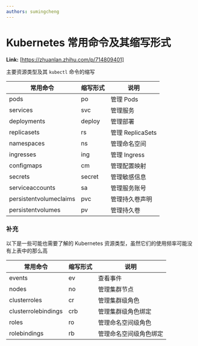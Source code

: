 ```yaml
---
authors: sumingcheng
---
```

# Kubernetes 常用命令及其缩写形式



 **Link:** [https://zhuanlan.zhihu.com/p/714809401]



主要资源类型及其 `kubectl` 命令的缩写

| 常用命令 | 缩写形式 | 说明 |
| --- | --- | --- |
| pods | po | 管理 Pods |
| services | svc | 管理服务 |
| deployments | deploy | 管理部署 |
| replicasets | rs | 管理 ReplicaSets |
| namespaces | ns | 管理命名空间 |
| ingresses | ing | 管理 Ingress |
| configmaps | cm | 管理配置映射 |
| secrets | secret | 管理敏感信息 |
| serviceaccounts | sa | 管理服务账号 |
| persistentvolumeclaims | pvc | 管理持久卷声明 |
| persistentvolumes | pv | 管理持久卷 |

### 补充  

以下是一些可能也需要了解的 Kubernetes 资源类型，虽然它们的使用频率可能没有上表中的那么高

| 常用命令 | 缩写形式 | 说明 |
| --- | --- | --- |
| events | ev | 查看事件 |
| nodes | no | 管理集群节点 |
| clusterroles | cr | 管理集群级角色 |
| clusterrolebindings | crb | 管理集群级角色绑定 |
| roles | ro | 管理命名空间级角色 |
| rolebindings | rb | 管理命名空间级角色绑定 |

